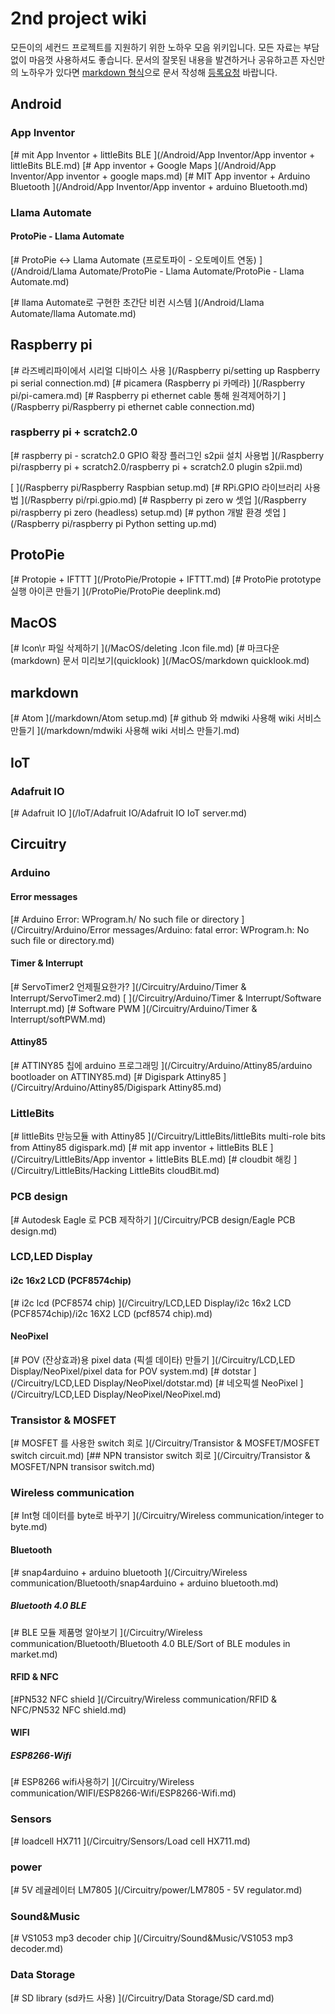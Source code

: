 # 2nd project wiki 
모든이의 세컨드 프로젝트를 지원하기 위한 노하우 모음 위키입니다. 
 모든 자료는 부담 없이 마음껏 사용하셔도 좋습니다. 
 문서의 잘못된 내용을 발견하거나 공유하고픈 자신만의 노하우가 있다면 [markdown 형식](https://gist.github.com/ihoneymon/652be052a0727ad59601)으로 문서 작성해 [등록요청](https://github.com/2ndproj/wiki/issues/new) 바랍니다.
## Android
### App Inventor
[# mit App Inventor + littleBits BLE
](/Android/App Inventor/App inventor + littleBits BLE.md)
[# App inventor + Google Maps
](/Android/App Inventor/App inventor + google maps.md)
[# MIT App inventor + Arduino Bluetooth
](/Android/App Inventor/App inventor + arduino Bluetooth.md)

### Llama Automate
#### ProtoPie - Llama Automate
[# ProtoPie &lt;-&gt; Llama Automate (프로토파이 - 오토메이트 연동)
](/Android/Llama Automate/ProtoPie - Llama Automate/ProtoPie - Llama Automate.md)

[# llama Automate로 구현한 초간단 비컨 시스템
](/Android/Llama Automate/llama Automate.md)


## Raspberry pi
[# 라즈베리파이에서 시리얼 디바이스 사용
](/Raspberry pi/setting up Raspberry pi serial connection.md)
[# picamera (Raspberry pi 카메라)
](/Raspberry pi/pi-camera.md)
[# Raspberry pi ethernet cable 통해 원격제어하기
](/Raspberry pi/Raspberry pi ethernet cable connection.md)
### raspberry pi + scratch2.0
[# raspberry pi - scratch2.0 GPIO 확장 플러그인 s2pii 설치 사용법
](/Raspberry pi/raspberry pi + scratch2.0/raspberry pi + scratch2.0  plugin s2pii.md)

[
](/Raspberry pi/Raspberry Raspbian setup.md)
[# RPi.GPIO 라이브러리 사용법
](/Raspberry pi/rpi.gpio.md)
[# Raspberry pi zero w 셋업
](/Raspberry pi/raspberry pi zero (headless) setup.md)
[# python 개발 환경 셋업
](/Raspberry pi/raspberry pi Python setting up.md)

## ProtoPie
[# Protopie + IFTTT
](/ProtoPie/Protopie + IFTTT.md)
[# ProtoPie prototype 실행 아이콘 만들기
](/ProtoPie/ProtoPie deeplink.md)

## MacOS
[# Icon\r 파일 삭제하기
](/MacOS/deleting .Icon file.md)
[# 마크다운(markdown) 문서 미리보기(quicklook)
](/MacOS/markdown quicklook.md)

## markdown
[# Atom
](/markdown/Atom setup.md)
[# github 와 mdwiki 사용해 wiki 서비스 만들기
](/markdown/mdwiki 사용해 wiki 서비스 만들기.md)

## IoT
### Adafruit IO
[# Adafruit IO
](/IoT/Adafruit IO/Adafruit IO IoT server.md)


## Circuitry
### Arduino
#### Error messages
[# Arduino Error: WProgram.h/ No such file or directory
](/Circuitry/Arduino/Error messages/Arduino: fatal error: WProgram.h: No such file or directory.md)

#### Timer & Interrupt
[# ServoTimer2 언제필요한가?
](/Circuitry/Arduino/Timer & Interrupt/ServoTimer2.md)
[
](/Circuitry/Arduino/Timer & Interrupt/Software Interrupt.md)
[# Software PWM
](/Circuitry/Arduino/Timer & Interrupt/softPWM.md)

[
](/Circuitry/Arduino/debouncing.md)
#### Attiny85
[# ATTINY85 칩에 arduino 프로그래밍
](/Circuitry/Arduino/Attiny85/arduino bootloader on ATTINY85.md)
[# Digispark Attiny85
](/Circuitry/Arduino/Attiny85/Digispark Attiny85.md)


### LittleBits
[# littleBits 만능모듈 with Attiny85
](/Circuitry/LittleBits/littleBits multi-role bits from  Attiny85 digispark.md)
[# mit app inventor + littleBits BLE
](/Circuitry/LittleBits/App inventor + littleBits BLE.md)
[# cloudbit 해킹
](/Circuitry/LittleBits/Hacking LittleBits cloudBit.md)

### PCB design
[# Autodesk Eagle 로 PCB 제작하기
](/Circuitry/PCB design/Eagle PCB design.md)

### LCD,LED Display
#### i2c 16x2 LCD (PCF8574chip)
[# i2c lcd (PCF8574 chip)
](/Circuitry/LCD,LED Display/i2c 16x2 LCD (PCF8574chip)/i2c 16X2 LCD (pcf8574 chip).md)

#### NeoPixel
[# POV (잔상효과)용 pixel data (픽셀 데이타) 만들기
](/Circuitry/LCD,LED Display/NeoPixel/pixel data for POV system.md)
[# dotstar
](/Circuitry/LCD,LED Display/NeoPixel/dotstar.md)
[# 네오픽셀 NeoPixel
](/Circuitry/LCD,LED Display/NeoPixel/NeoPixel.md)


### Transistor & MOSFET
[# MOSFET 를 사용한 switch 회로
](/Circuitry/Transistor & MOSFET/MOSFET switch circuit.md)
[## NPN transistor switch 회로
](/Circuitry/Transistor & MOSFET/NPN transisor switch.md)

### Wireless communication
[# Int형 데이터를 byte로 바꾸기
](/Circuitry/Wireless communication/integer to byte.md)
#### Bluetooth
[# snap4arduino + arduino bluetooth
](/Circuitry/Wireless communication/Bluetooth/snap4arduino + arduino bluetooth.md)
##### Bluetooth 4.0 BLE
[# BLE 모듈 제품명 알아보기
](/Circuitry/Wireless communication/Bluetooth/Bluetooth 4.0 BLE/Sort of BLE modules in market.md)


#### RFID & NFC
[#PN532 NFC shield
](/Circuitry/Wireless communication/RFID & NFC/PN532 NFC shield.md)

#### WIFI
##### ESP8266-Wifi
[# ESP8266 wifi사용하기
](/Circuitry/Wireless communication/WIFI/ESP8266-Wifi/ESP8266-Wifi.md)



### Sensors
[# loadcell HX711
](/Circuitry/Sensors/Load cell HX711.md)

### power
[# 5V 레귤레이터 LM7805
](/Circuitry/power/LM7805 - 5V regulator.md)

### Sound&Music
[# VS1053 mp3 decoder chip
](/Circuitry/Sound&Music/VS1053 mp3 decoder.md)

### Data Storage
[# SD library (sd카드 사용)
](/Circuitry/Data Storage/SD card.md)



